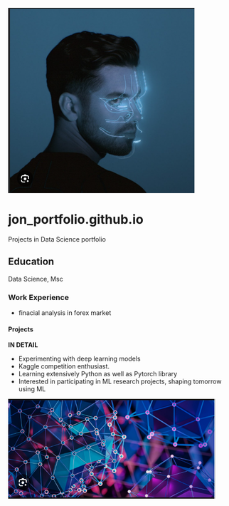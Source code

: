 
![](anyma.PNG)

# jon_portfolio.github.io
Projects in Data Science portfolio
## Education
Data Science, Msc

### Work Experience
*   finacial analysis in forex market

#### Projects
**IN DETAIL**
*   Experimenting with deep learning models
*   Kaggle competition enthusiast.
*   Learning extensively Python as well as Pytorch library
*   Interested in participating in ML research projects, shaping tomorrow using ML

![Causality Graph!](https://github.com/3d4t4n3wg0ld/jon_portfolio.github.io/blob/main/causality%20graph.PNG "Causality Graph")
